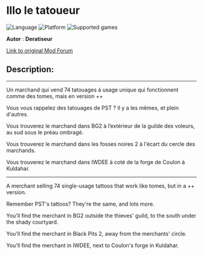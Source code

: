 # Illo le tatoueur

![Language](https://img.shields.io/static/v1?label=language&message=english%20%7C%20french%20%7C%20&color=informational)
![Platform](https://img.shields.io/static/v1?label=platform&message=windows%20%7C%20macOS%20%7C%20&color=informational)
![Supported games](https://img.shields.io/static/v1?label=supported%20games&message=BG2%20%7C%20BGT%20%7C%20BG2EE%20%7C%20EET%20%7C%20IWDEE%20%7C&color=dodgerblue)

**Autor** : **Deratiseur**

[Link to original Mod Forum](https://www.baldursgateworld.fr/viewtopic.php?t=28812)


## Description:
-------------

Un marchand qui vend 74 tatouages à usage unique qui fonctionnent comme des tomes, mais en version ++

Vous vous rappelez des tatouages de PST ? Il y a les mêmes, et plein d'autres.

Vous trouverez le marchand dans BG2 à l’extérieur de la guilde des voleurs, au sud sous le préau ombragé.

Vous trouverez le marchand dans les fosses noires 2 à l'écart du cercle des marchands.

Vous trouverez le marchand dans IWDEE à coté de la forge de Coulon à Kuldahar.

-------------

A merchant selling 74 single-usage tattoos that work like tomes, but in a ++ version.

Remember PST's tattoos? They're the same, and lots more.

You'll find the merchant in BG2 outside the thieves' guild, to the south under the shady courtyard.

You'll find the merchant in Black Pits 2, away from the merchants' circle.

You'll find the merchant in IWDEE, next to Coulon's forge in Kuldahar.

